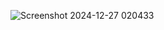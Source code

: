 



![Screenshot 2024-12-27 020433](https://github.com/user-attachments/assets/3609e947-b084-420f-bcaa-c39624852272)

